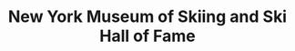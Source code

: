 ---
layout: repo
title: "New York Museum of Skiing and Ski Hall of Fame"
id: 22003
permalink: repos/22003/
---